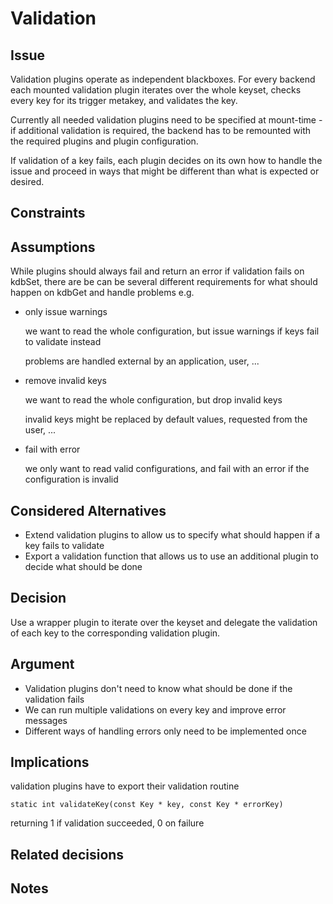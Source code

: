 # Validation

## Issue

Validation plugins operate as independent blackboxes.
For every backend each mounted validation plugin iterates
over the whole keyset, checks every key for its trigger metakey,
and validates the key.

Currently all needed validation plugins need to be specified at
mount-time - if additional validation is required, the backend
has to be remounted with the required plugins and plugin
configuration.

If validation of a key fails, each plugin decides on its own
how to handle the issue and proceed in ways that might be
different than what is expected or desired.


## Constraints

## Assumptions

While plugins should always fail and return an error if validation
fails on kdbSet, there are be can be several different requirements
for what should happen on kdbGet and handle problems e.g.

- only issue warnings

  we want to read the whole configuration, but issue warnings
  if keys fail to validate instead

  problems are handled external by an application, user, ...

- remove invalid keys

  we want to read the whole configuration, but drop invalid keys

  invalid keys might be replaced by default values, requested
  from the user, ...

- fail with error

  we only want to read valid configurations, and fail with
  an error if the configuration is invalid


## Considered Alternatives

- Extend validation plugins to allow us to specify what should happen
  if a key fails to validate
- Export a validation function that allows us to use an additional plugin
  to decide what should be done


## Decision

Use a wrapper plugin to iterate over the keyset and delegate the validation
of each key to the corresponding validation plugin.

## Argument

- Validation plugins don't need to know what should be done if the validation fails
- We can run multiple validations on every key and improve error messages
- Different ways of handling errors only need to be implemented once

## Implications

validation plugins have to export their validation routine

`static int validateKey(const Key * key, const Key * errorKey)`

returning 1 if validation succeeded, 0 on failure

## Related decisions

## Notes
